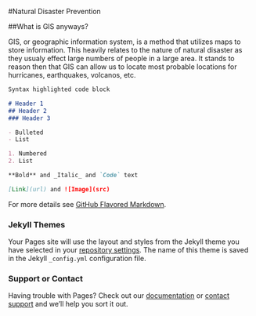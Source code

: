#Natural Disaster Prevention


##What is GIS anyways?

GIS, or geographic information system, is a method that utilizes maps to store information. This heavily relates to the nature of natural disaster as they usualy effect large numbers of people in a large area. It stands to reason then that GIS can allow us to locate most probable locations for hurricanes, earthquakes, volcanos, etc.

```markdown
Syntax highlighted code block

# Header 1
## Header 2
### Header 3

- Bulleted
- List

1. Numbered
2. List

**Bold** and _Italic_ and `Code` text

[Link](url) and ![Image](src)
```

For more details see [GitHub Flavored Markdown](https://guides.github.com/features/mastering-markdown/).

### Jekyll Themes

Your Pages site will use the layout and styles from the Jekyll theme you have selected in your [repository settings](https://github.com/alecolas11/GIS-Natural-Disasters/settings). The name of this theme is saved in the Jekyll `_config.yml` configuration file.

### Support or Contact

Having trouble with Pages? Check out our [documentation](https://help.github.com/categories/github-pages-basics/) or [contact support](https://github.com/contact) and we’ll help you sort it out.
